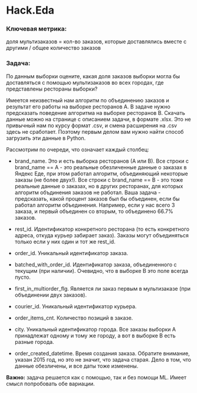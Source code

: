 # Hack.Eda


### Ключевая метрика:

доля мультизаказов = кол-во заказов, которые доставлялись вместе с другими / общее количество заказов

### Задача:

По данным выборки оцените, какая доля заказов выборки могла бы доставляться с помощью мультизаказов во всех городах, где представлены рестораны выборки?

Имеется неизвестный нам алгоритм по объединению заказов и результат его работы на выборке ресторанов А. В задаче нужно предсказать поведение алгоритма на выборке ресторанов B. Скачать данные можно на странице с описанием задачи, в формате .xlsx. Это не привычный нам по курсу формат .csv, и смена расширения на .csv здесь не сработает. Поэтому первым делом вам нужно найти способ загрузить эти данные в Python.

Рассмотрим по очереди, что означает каждый столбец:

* brand_name. Это и есть выборка ресторанов (А или В). Все строки с brand_name == А - это реальные обезличенные данные о заказах в Яндекс Еде, при этом работал алгоритм, объединяющий некоторые заказы (не более двух!). Все строки с brand_name == В - это тоже реальные данные о заказах, но в других ресторанах, для которых алгоритм объдинения заказов не работал. Ваша задача - предсказать, какой процент заказов был бы объединен, если бы работал алгоритм объединения. Например, если у нас всего 3 заказа, и первый объединен со вторым, то объединено 66.7% заказов.

* rest_id. Идентификатор конкретного ресторана (то есть конкретного адреса, откуда курьер забирает заказ). Заказы могут объединяться только если у них один и тот же rest_id.

* order_id. Уникальный идентификатор заказа.

* batched_with_order_id. Идентификатор заказа, объединенного с текущим (при наличии). Очевидно, что в выборке В это поле всегда пусто.

* first_in_multiorder_flg. Является ли заказ первым в мультизаказе (при объединении двух заказов).

* courier_id. Уникальный идентификатор курьера.

* order_items_cnt. Количество позиций в заказе.

* city. Уникальный идентификатор города. Все заказы выборки А принадлежат одному и тому же городу, а вот в выборке В есть разные города.

* order_created_datetime. Время создания заказа. Обратите внимание, указан 2015 год, но это не значит, что задача старая. Дело в том, что данные обезличены, и все даты тоже изменены.

**Важно:** задача решается как с помощью, так и без помощи ML. Имеет смысл попробовать обе вариации.

